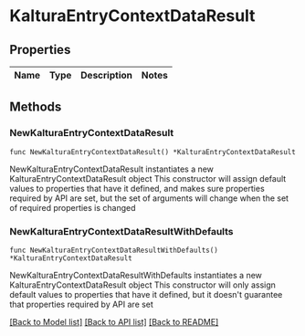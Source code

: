# KalturaEntryContextDataResult

## Properties

Name | Type | Description | Notes
------------ | ------------- | ------------- | -------------

## Methods

### NewKalturaEntryContextDataResult

`func NewKalturaEntryContextDataResult() *KalturaEntryContextDataResult`

NewKalturaEntryContextDataResult instantiates a new KalturaEntryContextDataResult object
This constructor will assign default values to properties that have it defined,
and makes sure properties required by API are set, but the set of arguments
will change when the set of required properties is changed

### NewKalturaEntryContextDataResultWithDefaults

`func NewKalturaEntryContextDataResultWithDefaults() *KalturaEntryContextDataResult`

NewKalturaEntryContextDataResultWithDefaults instantiates a new KalturaEntryContextDataResult object
This constructor will only assign default values to properties that have it defined,
but it doesn't guarantee that properties required by API are set


[[Back to Model list]](../README.md#documentation-for-models) [[Back to API list]](../README.md#documentation-for-api-endpoints) [[Back to README]](../README.md)


